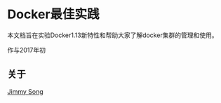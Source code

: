 # Docker最佳实践

本文档旨在实验Docker1.13新特性和帮助大家了解docker集群的管理和使用。

作与2017年初

## 关于

[Jimmy Song](https://jimmysong.io/about)